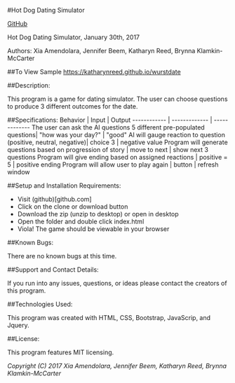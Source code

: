 #Hot Dog Dating Simulator

[GitHub](http://github.com)

Hot Dog Dating Simulator, January 30th, 2017

Authors: Xia Amendolara, Jennifer Beem, Katharyn Reed, Brynna Klamkin-McCarter

##To View Sample
https://katharynreed.github.io/wurstdate

##Description:

This program is a game for dating simulator. The user can choose questions to produce 3 different outcomes for the date.


##Specifications:
Behavior | Input | Output
------------ | ------------- | -------------
The user can ask the AI questions 5 different pre-populated questions| "how was your day?" | "good"
AI will gauge reaction to question (positive, neutral, negative)| choice 3 | negative value
Program will generate questions based on progression of story | move to next | show next 3 questions
Program will give ending based on assigned reactions | positive = 5 | positive ending
Program will allow user to play again | button | refresh window


##Setup and Installation Requirements:

* Visit (github)[github.com]
* Click on the clone or download button
* Download the zip (unzip to desktop) or open in desktop
* Open the folder and double click index.html
* Viola! The game should be viewable in your browser

##Known Bugs:

There are no known bugs at this time.

##Support and Contact Details:

If you run into any issues, questions, or ideas please contact the creators of this program.

##Technologies Used:

This program was created with HTML, CSS, Bootstrap, JavaScrip, and Jquery.

##License:

This program features MIT licensing.

*Copyright (C) 2017 Xia Amendolara, Jennifer Beem, Katharyn Reed, Brynna Klamkin-McCarter*
